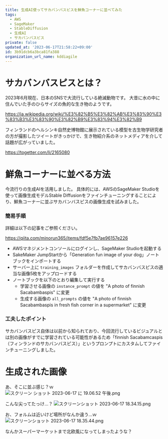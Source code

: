```yaml
---
title: 生成AI使ってサカバンバスピスを鮮魚コーナーに並べてみた
tags:
  - AWS
  - SageMaker
  - StableDiffusion
  - 生成AI
  - サカバンバスピス
private: false
updated_at: '2023-06-17T21:58:22+09:00'
id: 3b91dcb6a3bca81fa388
organization_url_name: kddiagile
---
```

# サカバンバスピスとは？

2023年6月現在、日本のSNSで大流行している絶滅動物です。
大昔に水の中に住んでいた手のひらサイズの魚的な生き物のようです。

https://ja.wikipedia.org/wiki/%E3%82%B5%E3%82%AB%E3%83%90%E3%83%B3%E3%83%90%E3%82%B9%E3%83%94%E3%82%B9

フィンランドのヘルシンキ自然史博物館に展示されている模型を古生物学研究者の方が撮影したツイートがきっかけで、生き物紹介系のネットメディアを介して話題が広がっていました。

https://togetter.com/li/2165080


# 鮮魚コーナーに並べる方法

今流行りの生成AIを活用しました。
具体的には、AWSのSageMaker Studioを使って画像生成モデルStable Diffusionをファインチューニングすることにより、鮮魚コーナーに並ぶサカバンバスピスの画像生成を試みました。


### 簡易手順

詳細は以下の記事をご参照ください。

https://qiita.com/minorun365/items/fdf5e7fb7ae96157e226

- AWSマネジメントコンソールにログインし、SageMaker Studioを起動する
- SakeMaker JumpStartから「Generation fun image of your dog」ノートブックをインポートする
- サーバー上に `training_images` フォルダーを作成してサカバンバスピスの適当な画像5枚をアップロードする
- ノートブックを以下のとおり編集して実行する
    - 学習させる画像の `instance_prompt` の値を "A photo of finnish Sacabambaspis" に変更
    - 生成する画像の `all_prompts` の値を "A photo of finnish Sacabambaspis in fresh fish corner in a supermarket" に変更


### 工夫したポイント
サカバンバスピス自体は以前から知られており、今回流行しているビジュアルとは別の画像がすでに学習されている可能性があるため「finnish Sacabamcaspis（フィンランドのサカバンバスピス）」というプロンプトにカスタムしてファインチューニングしました。



# 生成された画像

あ、そこに並ぶ感じ？ｗ
![スクリーン ショット 2023-06-17 に 19.06.52 午後.png](https://qiita-image-store.s3.ap-northeast-1.amazonaws.com/0/1633856/f8aa66e4-042e-d537-8ade-bfbcb7b16d21.png)

こんな尖ってたっけ…？
![スクリーンショット 2023-06-17 18.34.15.png](https://qiita-image-store.s3.ap-northeast-1.amazonaws.com/0/1633856/7fa8a738-15f1-44b2-c18b-79bbfc177529.png)

お、フォルムは近いけど場所がなんか違う…ｗ
![スクリーンショット 2023-06-17 18.35.44.png](https://qiita-image-store.s3.ap-northeast-1.amazonaws.com/0/1633856/415448eb-6f4c-9de5-5e9d-580241ebfd92.png)

なんかスーパーマーケットまで北欧風になってしまったような？
